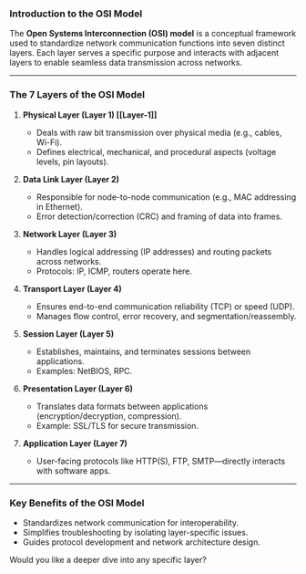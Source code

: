  

### **Introduction to the OSI Model**  

The **Open Systems Interconnection (OSI) model** is a conceptual framework used to standardize network communication functions into seven distinct layers. Each layer serves a specific purpose and interacts with adjacent layers to enable seamless data transmission across networks.

---

### **The 7 Layers of the OSI Model**  

1. **Physical Layer (Layer 1) [[Layer-1]]**  
   - Deals with raw bit transmission over physical media (e.g., cables, Wi-Fi).  
   - Defines electrical, mechanical, and procedural aspects (voltage levels, pin layouts).  

2. **Data Link Layer (Layer 2)**  
   - Responsible for node-to-node communication (e.g., MAC addressing in Ethernet).  
   - Error detection/correction (CRC) and framing of data into frames.  

3. **Network Layer (Layer 3)**  
   - Handles logical addressing (IP addresses) and routing packets across networks.  
   - Protocols: IP, ICMP, routers operate here.  

4. **Transport Layer (Layer 4)**  
   - Ensures end-to-end communication reliability (TCP) or speed (UDP).  
   - Manages flow control, error recovery, and segmentation/reassembly.  

5. **Session Layer (Layer 5)**  
   - Establishes, maintains, and terminates sessions between applications.  
   - Examples: NetBIOS, RPC.  

6. **Presentation Layer (Layer 6)**  
   - Translates data formats between applications (encryption/decryption, compression).  
   - Example: SSL/TLS for secure transmission.  

7. **Application Layer (Layer 7)**  
   - User-facing protocols like HTTP(S), FTP, SMTP—directly interacts with software apps.  

---

### **Key Benefits of the OSI Model**  
- Standardizes network communication for interoperability.  
- Simplifies troubleshooting by isolating layer-specific issues.  
- Guides protocol development and network architecture design.

Would you like a deeper dive into any specific layer?